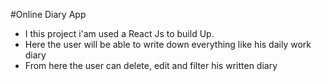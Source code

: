 #Online Diary App
+ I this project i'am used a React Js to build Up.
+ Here the user will be able to write down everything like his daily work diary
+ From here the user can delete, edit and filter his written diary
